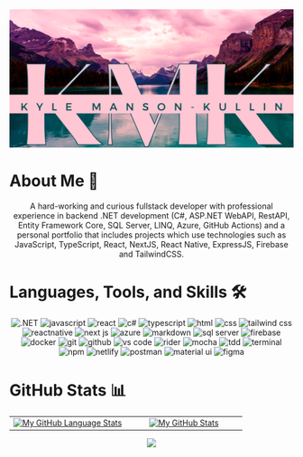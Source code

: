 <div align="center">
<img src="/logo.png" alt="my logo"/>
</div>

# About Me 📖

<div align="center">
A hard-working and curious fullstack developer with professional experience in backend .NET development (C#, ASP.NET WebAPI, RestAPI, Entity Framework Core, SQL Server, LINQ, Azure, GitHub Actions) and a personal portfolio that includes projects which use technologies such as JavaScript, TypeScript, React, NextJS, React Native, ExpressJS, Firebase and TailwindCSS.
</div>

# Languages, Tools, and Skills 🛠

<div align="center">
<img src="https://img.shields.io/badge/.NET-512BD4?style=for-the-badge&logo=.NET&logoColor=white" alt=".NET" />
<img src="https://img.shields.io/badge/JavaScript-F7DF1E?style=for-the-badge&logo=javascript&logoColor=black" alt="javascript" />
<img src="https://img.shields.io/badge/React-61DAFB?style=for-the-badge&logo=react&logoColor=black" alt="react" />
<img src="https://img.shields.io/badge/c%23-A179DC?style=for-the-badge&logo=csharp&logoColor=white" alt="c#" />
<img src="https://img.shields.io/badge/TypeScript-3178c6?style=for-the-badge&logo=typescript&logoColor=white" alt="typescript" />
<img src="https://img.shields.io/badge/HTML-E34F26?style=for-the-badge&logo=html5&logoColor=white" alt="html" />
<img src="https://img.shields.io/badge/css-1572B6?style=for-the-badge&logo=css3&logoColor=white" alt="css" />
<img src="https://img.shields.io/badge/tailwind%20CSS-06B6D4?style=for-the-badge&logo=tailwindcss&logoColor=white" alt="tailwind css" />
<img src="https://img.shields.io/badge/React%20Native-61DAFB?style=for-the-badge&logo=react&logoColor=black" alt="reactnative" />
<img src="https://img.shields.io/badge/next.js-000000?style=for-the-badge&logo=next.js&logoColor=white" alt="next js" />
<img src="https://img.shields.io/badge/azure-0078D4?style=for-the-badge&logo=microsoftazure&logoColor=white" alt="azure" />
<img src="https://img.shields.io/badge/Markdown-000000?style=for-the-badge&logo=markdown&logoColor=white" alt="markdown" />
<img src="https://img.shields.io/badge/sql%20server-CC2927?style=for-the-badge&logo=microsoftsqlserver&logoColor=white" alt="sql server" />
<img src="https://img.shields.io/badge/firebase-FFCA28?style=for-the-badge&logo=firebase&logoColor=black" alt="firebase" />
<img src="https://img.shields.io/badge/docker-2496ED?style=for-the-badge&logo=docker&logoColor=white" alt="docker" />
<img src="https://img.shields.io/badge/Git-F05032?style=for-the-badge&logo=git&logoColor=white" alt="git" />
<img src="https://img.shields.io/badge/GitHub-181717?style=for-the-badge&logo=github&logoColor=white" alt="github" />
<img src="https://img.shields.io/badge/vs%20code-007ACC?style=for-the-badge&logo=visual%20studio%20code&logoColor=white" alt="vs code" />
<img src="https://img.shields.io/badge/rider-000000?style=for-the-badge&logo=rider&logoColor=white" alt="rider" />
<img src="https://img.shields.io/badge/mocha-8D6748?style=for-the-badge&logo=mocha&logoColor=white" alt="mocha" />
<img src="https://img.shields.io/badge/tdd-000000?style=for-the-badge&logo=tdd&logoColor=white" alt="tdd" />
<img src="https://img.shields.io/badge/terminal%20commands-black?style=for-the-badge&logo=windows%20terminal&logoColor=white" alt="terminal" />
<img src="https://img.shields.io/badge/npm-CB3837?style=for-the-badge&logo=npm&logoColor=white" alt="npm" />
<img src="https://img.shields.io/badge/Netlify-00C7B7?style=for-the-badge&logo=netlify&logoColor=white" alt="netlify" />
<img src="https://img.shields.io/badge/postman-FF6C37?style=for-the-badge&logo=postman&logoColor=white" alt="postman" />
<img src="https://img.shields.io/badge/material--ui-0081CB?style=for-the-badge&logo=materialui&logoColor=white" alt="material ui" />
<img src="https://img.shields.io/badge/figma-F24E1E?style=for-the-badge&logo=figma&logoColor=white" alt="figma" />
</div>

# GitHub Stats 📊

<div align="center">
  <table width="100%">
    <tbody>
      <tr>
        <td width="50%" style="border: none !important;">
        <div align="center" width="100%">
          <a href="https://github.com/kyljmk">
            <img src="https://github-readme-stats.vercel.app/api/top-langs/?username=kyljmk&hide=ruby&layout=compact&hide_border=true&langs_count=6" alt="My GitHub Language Stats" vertical-align="middle"/>
          </a>
        </div>
        </td>
        <td width="50%" style="border: none !important;">
        <div align="center" width="100%">
          <a href="https://github.com/kyljmk">
            <img src="https://github-readme-stats.vercel.app/api?username=kyljmk&show_icons=true&hide=stars&hide_border=true" alt="My GitHub Stats" vertical-align="middle"/>
          </a>
        </div>
        </td>
      </tr>
    </tbody>
  <table>
<div>

<div align='center'>

![](https://komarev.com/ghpvc/?username=kyljmk&label=Profile+Views)

</div>
